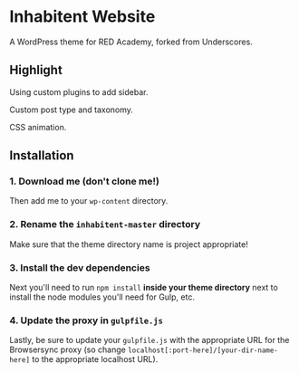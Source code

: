 # Inhabitent Website

A WordPress theme for RED Academy, forked from Underscores.

## Highlight

Using custom plugins to add sidebar.

Custom post type and taxonomy.

CSS animation.

## Installation

### 1. Download me (don't clone me!)

Then add me to your `wp-content` directory.

### 2. Rename the `inhabitent-master` directory

Make sure that the theme directory name is project appropriate!

### 3. Install the dev dependencies

Next you'll need to run `npm install` **inside your theme directory** next to install the node modules you'll need for Gulp, etc.

### 4. Update the proxy in `gulpfile.js`

Lastly, be sure to update your `gulpfile.js` with the appropriate URL for the Browsersync proxy (so change `localhost[:port-here]/[your-dir-name-here]` to the appropriate localhost URL).
